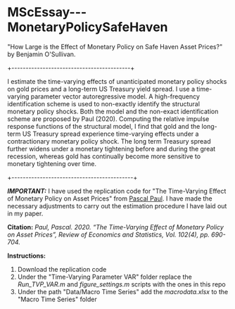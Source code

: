 # MScEssay---MonetaryPolicySafeHaven

"How Large is the Effect of Monetary Policy on Safe Haven Asset Prices?" by Benjamin O'Sullivan.

+------------------------------------------+

I estimate the time-varying effects of unanticipated monetary policy shocks on gold prices and a long-term US Treasury yield spread. I use a 
time-varying parameter vector autoregressive model. A high-frequency identification scheme is used to non-exactly identify the structural monetary policy
shocks. Both the model and the non-exact identification scheme are proposed by Paul (2020). Computing the relative impulse response functions of the 
structural model, I find that gold and the long-term US Treasury spread experience time-varying effects under a contractionary monetary policy shock. 
The long term Treasury spread further widens under a monetary tightening before and during the great recession, whereas gold has continually become 
more sensitive to monetary tightening over time.

+-------------------------------------------+

***IMPORTANT:*** I have used the replication code for "The Time-Varying Effect of Monetary Policy on Asset Prices" from [Pascal Paul](http://www.pascalpaul.de/replication-codes-varx/). I have made the necessary adjustments to carry out the estimation procedure I have laid out in my paper. 

**Citation:** *Paul, Pascal. 2020. “The Time-Varying Effect of Monetary Policy on Asset Prices”,
Review of Economics and Statistics, Vol. 102(4), pp. 690-704.*

**Instructions:**
1. Download the replication code
2. Under the "Time-Varying Parameter VAR" folder replace the *Run_TVP_VAR.m* and *figure_settings.m* scripts with the ones in this repo
3. Under the path "Data/Macro Time Series" add the *macrodata.xlsx* to the "Macro Time Series" folder
